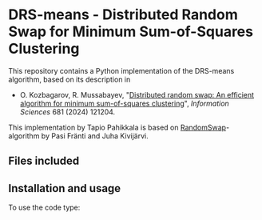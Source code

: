 # DRS-means - Distributed Random Swap for Minimum Sum-of-Squares Clustering

This repository contains a Python implementation of the DRS-means algorithm, based on its description in 

* O. Kozbagarov, R. Mussabayev, "[Distributed random swap: An efficient algorithm for minimum sum-of-squares clustering](https://www.sciencedirect.com/science/article/pii/S0020025524011186)", _Information Sciences_ 681 (2024) 121204.

This implementation by Tapio Pahikkala is based on [RandomSwap](https://github.com/uef-machine-learning/RandomSwap)-algorithm by Pasi Fränti and Juha Kivijärvi.


## Files included



## Installation and usage

To use the code type:




